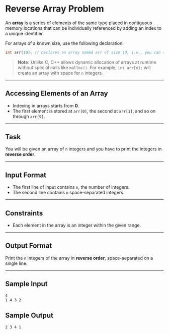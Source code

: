 # Reverse Array Problem

An **array** is a series of elements of the same type placed in contiguous memory locations that can be individually referenced by adding an index to a unique identifier.

For arrays of a known size, use the following declaration:

```c
int arr[10]; // Declares an array named arr of size 10, i.e., you can store 10 integers.
````

> **Note:** Unlike C, C++ allows dynamic allocation of arrays at runtime without special calls like `malloc()`.
> For example, `int arr[n];` will create an array with space for `n` integers.

---

## Accessing Elements of an Array

* Indexing in arrays starts from **0**.
* The first element is stored at `arr[0]`, the second at `arr[1]`, and so on through `arr[9]`.

---

## Task

You will be given an array of `n` integers and you have to print the integers in **reverse order**.

---

## Input Format

* The first line of input contains `n`, the number of integers.
* The second line contains `n` space-separated integers.

---

## Constraints

* Each element in the array is an integer within the given range.

---

## Output Format

Print the `n` integers of the array in **reverse order**, space-separated on a single line.

---

## Sample Input

```
4
1 4 3 2
```

## Sample Output

```
2 3 4 1
```

